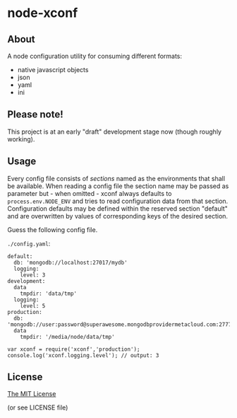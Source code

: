 # node-xconf

## About

A node configuration utility for consuming different formats:

- native javascript objects
- json
- yaml
- ini

## Please note!

This project is at an early "draft" development stage now (though roughly working).

## Usage


Every config file consists of _sections_ named as the environments that shall be available. When reading a config file
the section name may be passed as parameter but - when omitted - xconf always defaults to `process.env.NODE_ENV` and tries
to read configuration data from that section. Configuration defaults may be defined within the reserved section "default"
and are overwritten by values of corresponding keys of the desired section.

Guess the following config file.

`./config.yaml`:
```
default:
  db: 'mongodb://localhost:27017/mydb'
  logging:
    level: 3
development:
  data
    tmpdir: 'data/tmp'
  logging:
    level: 5
production:
  db: 'mongodb://user:password@superawesome.mongodbprovidermetacloud.com:27777/mydb'
  data
    tmpdir: '/media/node/data/tmp'
```


```
var xconf = require('xconf','production');
console.log('xconf.logging.level'); // output: 3
```


## License

[The MIT License](http://opensource.org/licenses/MIT)

(or see LICENSE file)
